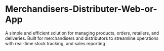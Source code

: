 # Merchandisers-Distributer-Web-or-App
A simple and efficient solution for managing products, orders, retailers, and deliveries. Built for merchandisers and distributors to streamline operations with real-time stock tracking, and sales reporting
